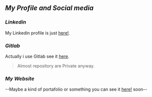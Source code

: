## *My Profile and Social media*

### *Linkedin*
My Linkedin profile is just [here!](https://cl.linkedin.com/in/pwenger).
### *Gitlab*
Actually i use Gitlab see it [here](https://gitlab.com/u/Souki).
>Almost repository are Private anyway.
### *My Website*
--Maybe a kind of portafolio or something you can see it [here!](http://www.wenger.cl) soon--

